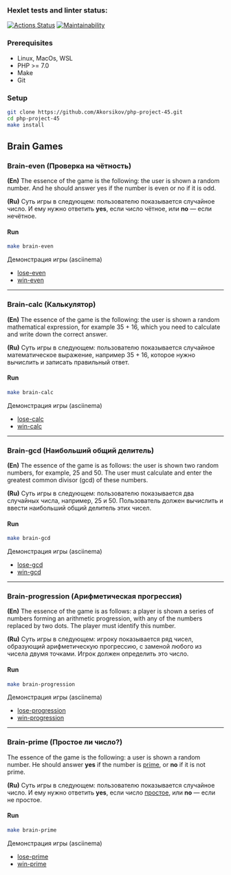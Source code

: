 ### Hexlet tests and linter status:
[![Actions Status](https://github.com/Akorsikov/php-project-45/actions/workflows/hexlet-check.yml/badge.svg)](https://github.com/Akorsikov/php-project-45/actions)
[![Maintainability](https://api.codeclimate.com/v1/badges/a2fde1726937478c530f/maintainability)](https://codeclimate.com/github/Akorsikov/php-project-45/maintainability)

### Prerequisites

- Linux, MacOs, WSL
- PHP >= 7.0
- Make
- Git

### Setup

```bash
git clone https://github.com/Akorsikov/php-project-45.git
cd php-project-45
make install
```

## Brain Games

### Brain-even (Проверка на чётность)

**(En)**  The essence of the game is the following: the user is shown a random number. And he should answer yes if the number is even or no if it is odd.

**(Ru)** Суть игры в следующем: пользователю показывается случайное число. И ему нужно ответить **yes**, если число чётное, или **no** — если нечётное.

#### Run

```bash
make brain-even
```

Демонстрация игры (asciinema)

- [lose-even](https://asciinema.org/a/g79StrDELgjeuIV1z4JLXdNHC)
- [win-even](https://asciinema.org/a/1sufFt4Cggk54eOexkaUDCYB5)
---
### Brain-calc (Калькулятор)

**(En)** The essence of the game is the following: the user is shown a random mathematical expression, for example 35 + 16, which you need to calculate and write down the correct answer.

**(Ru)** Суть игры в следующем: пользователю показывается случайное математическое выражение, например 35 + 16, которое нужно вычислить и записать правильный ответ.

#### Run

```bash
make brain-calc
```

Демонстрация игры (asciinema)

- [lose-calc](https://asciinema.org/a/LfzCVA8bTsl99RSu2AOxia9nb)
- [win-calc](https://asciinema.org/a/pW25O9tt2JpfJytjQz52NFpSN)
---
### Brain-gcd (Hаибольший общий делитель)

**(En)** The essence of the game is as follows: the user is shown two random numbers, for example, 25 and 50. The user must calculate and enter the greatest common divisor (gcd) of these numbers.

**(Ru)** Суть игры в следующем: пользователю показывается два случайных числа, например, 25 и 50. Пользователь должен вычислить и ввести наибольший общий делитель этих чисел.

#### Run

```bash
make brain-gcd
```

Демонстрация игры (asciinema)

- [lose-gcd](https://asciinema.org/a/I09SBgZcfH7Z3ZthNBYQs3Vye)
- [win-gcd](https://asciinema.org/a/avB3tTZZ9AkMq5zwbvFMHRxaE)
---
### Brain-progression (Арифметическая прогрессия)

**(En)** The essence of the game is as follows: a player is shown a series of numbers forming an arithmetic progression, with any of the numbers replaced by two dots. The player must identify this number.

**(Ru)** Суть игры в следующем: игроку показывается ряд чисел, образующий арифметическую прогрессию, с заменой любого из чисела двумя точками. Игрок должен определить это число.

#### Run

```bash
make brain-progression
```

Демонстрация игры (asciinema)

- [lose-progression](https://asciinema.org/a/lP2QchZ0p4KfY97kWFZfll9pG)
- [win-progression](https://asciinema.org/a/st6NredxlgBvC31rvTo1478qE)
---
### Brain-prime (Простое ли число?)

The essence of the game is the following: a user is shown a random number. He should answer **yes** if the number is [prime](https://en.wikipedia.org/wiki/Prime_number), or **no** if it is not prime.

**(Ru)** Суть игры в следующем: пользователю показывается случайное число. И ему нужно ответить **yes**, если число [простое](https://ru.wikipedia.org/wiki/%D0%9F%D1%80%D0%BE%D1%81%D1%82%D0%BE%D0%B5_%D1%87%D0%B8%D1%81%D0%BB%D0%BE), или **no** — если не простое.

#### Run

```bash
make brain-prime
```

Демонстрация игры (asciinema)

- [lose-prime](https://asciinema.org/a/oquBhiel6AXwSmlq4JzvhTi9n)
- [win-prime](https://asciinema.org/a/WtfWDifSw5YqyUyGY7eNdCyuJ)